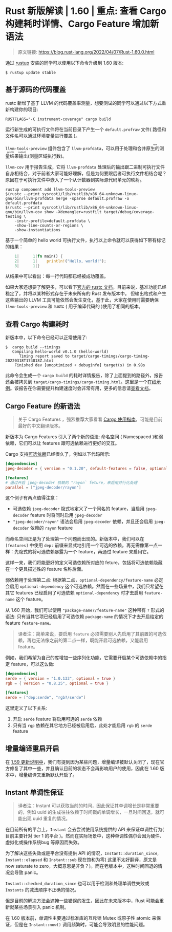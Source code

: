 # Rust 新版解读 | 1.60 | 重点: 查看 Cargo 构建耗时详情、Cargo Feature 增加新语法

> 原文链接: https://blog.rust-lang.org/2022/04/07/Rust-1.60.0.html


通过 [rustup](https://www.rust-lang.org/tools/install) 安装的同学可以使用以下命令升级到 1.60 版本:
```shell
$ rustup update stable
```

## 基于源码的代码覆盖
rustc 新增了基于 LLVM 的代码覆盖率测量，想要测试的同学可以通过以下方式重新构建你的项目:
```shell
RUSTFLAGS="-C instrument-coverage" cargo build
```

运行新生成的可执行文件将在当前目录下产生一个 `default.profraw` 文件( 路径和文件名可以通过环境变量进行[覆盖](https://doc.rust-lang.org/stable/rustc/instrument-coverage.html#running-the-instrumented-binary-to-generate-raw-coverage-profiling-data) )。

`llvm-tools-preview` 组件包含了 `llvm-profdata`，可以用于处理和合并<ruby>原生的测量结果输出<rt>raw profile output)</rt></ruby>(测量区域执行数)。

`llvm-cov` 用于报告生成，它将 `llvm-profdata` 处理后的输出跟二进制可执行文件自身相结合，对于前者大家可能好理解，但是为何要跟后者可执行文件相结合呢？原因在于可执行文件中嵌入了一个从计数器到实际源代码单元的映射。

```shell
rustup component add llvm-tools-preview
$(rustc --print sysroot)/lib/rustlib/x86_64-unknown-linux-gnu/bin/llvm-profdata merge -sparse default.profraw -o default.profdata
$(rustc --print sysroot)/lib/rustlib/x86_64-unknown-linux-gnu/bin/llvm-cov show -Xdemangler=rustfilt target/debug/coverage-testing \
    -instr-profile=default.profdata \
    -show-line-counts-or-regions \
    -show-instantiations
```

基于一个简单的 hello world 可执行文件，执行以上命令就可以获得如下带有标记的结果：
```rust
    1|      1|fn main() {
    2|      1|    println!("Hello, world!");
    3|      1|}
```

从结果中可以看出：每一行代码都已经被成功覆盖。

如果大家还想要了解更多，可以看下[官方的 rustc 文档](https://doc.rust-lang.org/rustc/instrument-coverage.html)。目前来说，基准功能已经稳定了，并将以某种形式存在于未来所有的 Rust 发布版本中。 但输出格式和产生这些输出的 LLVM 工具可能依然会发生变化，基于此，大家在使用时需要确保 `llvm-tools-preview` 和 rustc ( 用于编译代码的 )使用了相同的版本。

## 查看 Cargo 构建耗时
新版本中，以下命令已经可以正常使用了:
```shell
$  cargo build --timings
   Compiling hello-world v0.1.0 (hello-world)
      Timing report saved to target/cargo-timings/cargo-timing-20220318T174818Z.html
    Finished dev [unoptimized + debuginfo] target(s) in 0.98s
```

此命令会生成一个 `cargo build` 的耗时详情报告，除了上面提到的路径外，报告还会被拷贝到 `target/cargo-timings/cargo-timing.html`。这里是一个[在线示例](https://blog.rust-lang.org/images/2022-04-07-timing.html)。该报告在你需要提升构建速度时会非常有用，更多的信息请[查看文档](https://doc.rust-lang.org/nightly/cargo/reference/timings.html)。

## Cargo Feature 的新语法

> 关于 Cargo Features ，强烈推荐大家看看 [Cargo 使用指南](https://course.rs/cargo/reference/features/intro.html)，可能是目前最好的中文翻译版本。

新版本为 Cargo Features 引入了两个新的语法: 命名空间 ( Namespaced )和弱依赖，它们可以让 features 跟可选依赖进行更好的交互。

Cargo 支持[可选依赖](https://course.rs/cargo/reference/features/intro.html#可选依赖)已经很久了，例如以下代码所示:
```toml
[dependencies]
jpeg-decoder = { version = "0.1.20", default-features = false, optional = true }

[features]
# 通过开启 jpeg-decoder 依赖的 "rayon` feture，来启用并行化处理
parallel = ["jpeg-decoder/rayon"]
```

这个例子有两点值得注意：

- 可选依赖 `jpeg-decoder` 隐式地定义了一个同名的 feature，当启用 `jpeg-decoder` feature 时将同时启用 `jpeg-decoder`
- `"jpeg-decoder/rayon"` 语法会启用 `jpeg-decoder` 依赖，并且还会启用 `jpeg-decoder` 依赖的 `rayon` feature

而命名空间正是为了处理第一个问题而出现的。新版本中，我们可以在 `[features]` 中使用 `dep:` 前缀来显式地引用一个可选的依赖。再无需像第一点一样：先隐式的将可选依赖暴露为一个 feature，再通过 feature 来启用它。

这样一来，我们将能更好的定义可选依赖所对应的 feture，包括将可选依赖隐藏在一个更具描述性的 feature 名称后面。

弱依赖用于处理第二点: 根据第二点，`optional-dependency/feature-name` 必定会启用 `optional-dependency` 这个可选依赖。然而在一些场景中，我们只希望在其它 features 已经启用了可选依赖 `optional-dependency` 时才去启用 `feature-name` 这个 feature。

从 1.60 开始，我们可以使用 `"package-name?/feature-name"` 这种带有 `?` 形式的语法: 只有当其它项已经启用了可选依赖 `package-name` 的情况下才去开启给定的 feature `feature-name`。

> 译者注：简单来说，要启用 `feature` 必须需要别人先启用了其前置的可选依赖，再也无法像之前的第二点一样，既能开启可选依赖，又能启用 feature。

例如，我们希望为自己的库增加一些序列化功能，它需要开启某个可选依赖中的指定 feature，可以这么做:
```toml
[dependencies]
serde = { version = "1.0.133", optional = true }
rgb = { version = "0.8.25", optional = true }

[features]
serde = ["dep:serde", "rgb?/serde"]
```

这里定义了以下关系:

1. 开启 `serde` feature 将启用可选的 `serde` 依赖
2. 只有当 `rgp` 依赖在其它地方已经被启用后，此处才能启用 `rgb` 的 `serde` feature

## 增量编译重启开启
在 [1.59 更新说明中](https://course.rs/appendix/rust-versions/1.59.html)，我们有提到因为某些问题，增量编译被默认关闭了，现在官方修复了其中一些，并且确认目前的状态不会再影响用户的使用，因此在 1.60 版本中，增量编译又重新默认开启了。

## Instant 单调性保证
> 译者注：Instant 可以获取当前的时间，因此保证其单调增长是非常重要的，例如 uuid 的生成往往依赖于时间戳的单调增长，一旦时间回退，就可能出现 uuid 重复的情况。

在目前所有的平台上，`Instant` 会去尝试使用系统提供的 API 来保证单调性行为( 目前主要针对 tier 1 的平台 )。然而在实际场景中，这种单调性偶尔会因为硬件、虚拟化或操作系统bug 等原因而失效。

为了解决这些失效或是平台没有提供 API 的情况，`Instant::duration_since`, `Instant::elapsed` 和 `Instant::sub` 现在饱和为零( 这里不太好翻译，原文是 now saturate to zero，大概意思是非负？)。而在老版本中，这种时间回退的情况会导致 panic。

`Instant::checked_duration_since` 也可以用于检测和处理单调性失败或 `Instants` 的减法顺序不正确的情况。

但是目前的解决方法会遮掩一些错误的发生，因此在未来版本中，Rust 可能会重新就某些场景引入 panic 机制。

在 1.60 版本前，单调性主要通过标准库的互斥锁 Mutex 或原子性 atomic 来保证，但是在 `Instant::now()` 调用频繁时，可能会导致明显的性能问题。
